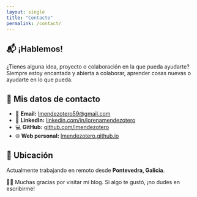 ```yaml
---
layout: single
title: "Contacto"
permalink: /contact/
---
```


## 📬 ¡Hablemos!

¿Tienes alguna idea, proyecto o colaboración en la que pueda ayudarte?  
Siempre estoy encantada y abierta a colaborar, aprender cosas nuevas o ayudarte en lo que pueda.


## 🏢 Mis datos de contacto

- 📧 **Email:** [lmendezotero59@gmail.com](mailto:lmendezotero59@gmail@gmail.com)
- 💼 **LinkedIn:** [linkedin.com/in/lorenamendezotero](https://www.linkedin.com/in/lorenamendezotero)
- 💻 **GitHub:** [github.com/lmendezotero](https://github.com/lmendezotero)
- 🌐 **Web personal:** [lmendezotero.github.io](https://lmendezotero.github.io/)

## 📍 Ubicación

Actualmente trabajando en remoto desde **Pontevedra, Galicia**.  



🙏🏻 Muchas gracias por visitar mi blog. Si algo te gustó, ¡no dudes en escribirme!
